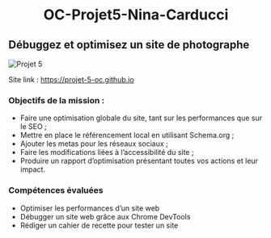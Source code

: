 # <p align="center">OC-Projet5-Nina-Carducci</p>
## Débuggez et optimisez un site de photographe

![Projet 5](https://github.com/Lucadol/Projet-5-OC/assets/130574901/a69a8da6-3f55-43d7-a161-48a5ee535361)

Site link : https://projet-5-oc.github.io

### Objectifs de la mission :
* Faire une optimisation globale du site, tant sur les performances que sur le SEO ;
* Mettre en place le référencement local en utilisant Schema.org ;
* Ajouter les metas pour les réseaux sociaux ;
* Faire les modifications liées à l’accessibilité du site ;
* Produire un rapport d’optimisation présentant toutes vos actions et leur impact. 

### Compétences évaluées
* Optimiser les performances d’un site web
* Débugger un site web grâce aux Chrome DevTools
* Rédiger un cahier de recette pour tester un site
